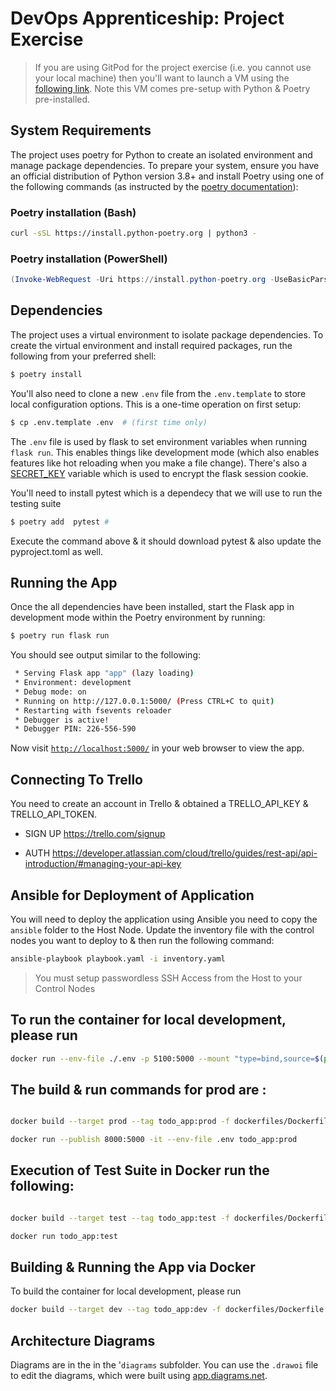 # DevOps Apprenticeship: Project Exercise

> If you are using GitPod for the project exercise (i.e. you cannot use your local machine) then you'll want to launch a VM using the [following link](https://gitpod.io/#https://github.com/CorndelWithSoftwire/DevOps-Course-Starter). Note this VM comes pre-setup with Python & Poetry pre-installed.

## System Requirements

The project uses poetry for Python to create an isolated environment and manage package dependencies. To prepare your system, ensure you have an official distribution of Python version 3.8+ and install Poetry using one of the following commands (as instructed by the [poetry documentation](https://python-poetry.org/docs/#system-requirements)):

### Poetry installation (Bash)

```bash
curl -sSL https://install.python-poetry.org | python3 -
```

### Poetry installation (PowerShell)

```powershell
(Invoke-WebRequest -Uri https://install.python-poetry.org -UseBasicParsing).Content | py -
```

## Dependencies

The project uses a virtual environment to isolate package dependencies. To create the virtual environment and install required packages, run the following from your preferred shell:

```bash
$ poetry install
```

You'll also need to clone a new `.env` file from the `.env.template` to store local configuration options. This is a one-time operation on first setup:

```bash
$ cp .env.template .env  # (first time only)
```

The `.env` file is used by flask to set environment variables when running `flask run`. This enables things like development mode (which also enables features like hot reloading when you make a file change). There's also a [SECRET_KEY](https://flask.palletsprojects.com/en/1.1.x/config/#SECRET_KEY) variable which is used to encrypt the flask session cookie.



You'll need to install pytest which is a dependecy that we will use to run the testing suite


```bash
$ poetry add  pytest # 
```

Execute the command above & it should download pytest & also update the pyproject.toml as well.

## Running the App

Once the all dependencies have been installed, start the Flask app in development mode within the Poetry environment by running:
```bash
$ poetry run flask run
```

You should see output similar to the following:
```bash
 * Serving Flask app "app" (lazy loading)
 * Environment: development
 * Debug mode: on
 * Running on http://127.0.0.1:5000/ (Press CTRL+C to quit)
 * Restarting with fsevents reloader
 * Debugger is active!
 * Debugger PIN: 226-556-590
```
Now visit [`http://localhost:5000/`](http://localhost:5000/) in your web browser to view the app.


## Connecting To Trello

You need to create an account in Trello & obtained a TRELLO_API_KEY & TRELLO_API_TOKEN. 

- SIGN UP https://trello.com/signup

- AUTH https://developer.atlassian.com/cloud/trello/guides/rest-api/api-introduction/#managing-your-api-key


## Ansible for Deployment of Application
You will need to deploy the application using Ansible you need to copy the `ansible` folder to the Host Node. Update the inventory file with the control nodes you want to deploy to & then run the following command:

```bash
ansible-playbook playbook.yaml -i inventory.yaml
```
> You must setup passwordless SSH Access from the Host to your Control Nodes


## To run the container for local development, please run
```bash
docker run --env-file ./.env -p 5100:5000 --mount "type=bind,source=$(pwd)/todo_app,target=/app/todo_app" -it todo_app:dev
```

## The build & run commands for prod are : 
```bash

docker build --target prod --tag todo_app:prod -f dockerfiles/Dockerfile.todo_app .

docker run --publish 8000:5000 -it --env-file .env todo_app:prod 

```
## Execution of Test Suite in Docker run the following: 

```bash

docker build --target test --tag todo_app:test -f dockerfiles/Dockerfile.todo_app .

docker run todo_app:test

```
## Building & Running the App via Docker
To build the container for local development, please run 
```bash
docker build --target dev --tag todo_app:dev -f dockerfiles/Dockerfile.todo_app .

```
## Architecture Diagrams
Diagrams are in the in the '`diagrams` subfolder. You can use the `.drawoi` file to edit the diagrams, which were built using [app.diagrams.net](app.diagrams.net).



